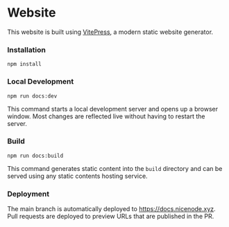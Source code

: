 # Website

This website is built using [VitePress](https://vitepress.dev/), a modern static website generator.

### Installation

```
npm install
```

### Local Development

```
npm run docs:dev
```

This command starts a local development server and opens up a browser window. Most changes are reflected live without having to restart the server.

### Build

```
npm run docs:build
```

This command generates static content into the `build` directory and can be served using any static contents hosting service.

### Deployment

The main branch is automatically deployed to https://docs.nicenode.xyz. Pull requests are deployed to preview URLs that are published in the PR.